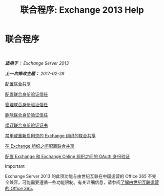 ﻿---
title: '联合程序: Exchange 2013 Help'
TOCTitle: 联合程序
ms:assetid: 124d7253-095c-428e-b8f7-f43a9a2d0150
ms:mtpsurl: https://technet.microsoft.com/zh-cn/library/JJ676768(v=EXCHG.150)
ms:contentKeyID: 50490046
ms.date: 05/21/2018
mtps_version: v=EXCHG.150
ms.translationtype: MT
---

# 联合程序

 

_**适用于：** Exchange Server 2013_

_**上一次修改主题：** 2017-02-28_

[配置联合共享](configure-federated-sharing-exchange-2013-help.md)

[配置联合身份验证信任](configure-a-federation-trust-exchange-2013-help.md)

[管理联合身份验证信任](manage-a-federation-trust-exchange-2013-help.md)

[删除联合身份验证信任](remove-a-federation-trust-exchange-2013-help.md)

[续订联合身份验证证书](renew-the-federation-certificate-exchange-2013-help.md)

[禁用或重新启用您的 Exchange 组织的联合共享](disable-or-re-enable-federated-sharing-for-your-exchange-organization-exchange-2013-help.md)

[在 Exchange 组织之间配置联合共享](configuring-federated-sharing-between-exchange-organizations-exchange-2013-help.md)

[配置 Exchange 和 Exchange Online 组织之间的 OAuth 身份验证](configure-oauth-authentication-between-exchange-and-exchange-online-organizations-exchange-2013-help.md)

> [!important]
> Exchange Server 2013 的此项功能与由世纪互联在中国运营的 Office 365 不完全兼容，可能需要遵循一些功能限制。有关详细信息，请参阅<a href="https://go.microsoft.com/fwlink/?linkid=313640">了解由世纪互联运营的 Office 365</a>。

